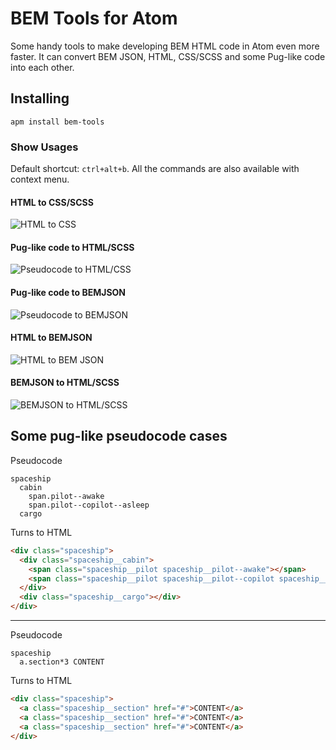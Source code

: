 # BEM Tools for Atom

Some handy tools to make developing BEM HTML code in Atom even more faster.
It can convert BEM JSON, HTML, CSS/SCSS and some Pug-like code into each other.

## Installing

`apm install bem-tools`

### Show Usages
Default shortcut: `ctrl+alt+b`.
All the commands are also available with context menu.

#### HTML to CSS/SCSS
![HTML to CSS](https://raw.githubusercontent.com/pvoznyuk/atom-bem-tools/master/demo/html-to-css.gif)

#### Pug-like code to HTML/SCSS
![Pseudocode to HTML/CSS](https://raw.githubusercontent.com/pvoznyuk/atom-bem-tools/master/demo/pug-to-html.gif)

#### Pug-like code to BEMJSON
![Pseudocode to BEMJSON](https://raw.githubusercontent.com/pvoznyuk/atom-bem-tools/master/demo/pug-to-json.gif)

#### HTML to BEMJSON
![HTML to BEM JSON](https://raw.githubusercontent.com/pvoznyuk/atom-bem-tools/master/demo/html-to-json.gif)

#### BEMJSON to HTML/SCSS
![BEMJSON to HTML/SCSS](https://raw.githubusercontent.com/pvoznyuk/atom-bem-tools/master/demo/json-to-html.gif)

## Some pug-like pseudocode cases

Pseudocode
```
spaceship
  cabin
    span.pilot--awake
    span.pilot--copilot--asleep
  cargo
```
Turns to HTML
```html
<div class="spaceship">
  <div class="spaceship__cabin">
    <span class="spaceship__pilot spaceship__pilot--awake"></span>
    <span class="spaceship__pilot spaceship__pilot--copilot spaceship__pilot--asleep"></span>
  </div>
  <div class="spaceship__cargo"></div>
</div>  
```

<hr/>

Pseudocode
```
spaceship
  a.section*3 CONTENT
```
Turns to HTML
```html
<div class="spaceship">
  <a class="spaceship__section" href="#">CONTENT</a>
  <a class="spaceship__section" href="#">CONTENT</a>
  <a class="spaceship__section" href="#">CONTENT</a>
</div> 
```
